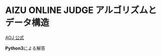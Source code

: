 # AIZU ONLINE JUDGE アルゴリズムとデータ構造

[AOJ 公式](https://onlinejudge.u-aizu.ac.jp/courses/lesson/1/ALDS1/all)

**Python3**による解答
